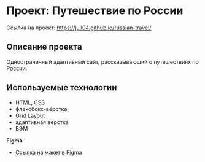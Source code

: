 # Проект: Путешествие по России

Ссылка на проект: https://jull04.github.io/russian-travel/

## Описание проекта

 Одностраничный адаптивный сайт, рассказывающий о путешествиях по России.

## Используемые технологии

* HTML, CSS
* флексбокс-вёрстка
* Grid Layout
* адаптивная верстка
* БЭМ


**Figma**

* [Ссылка на макет в Figma](https://www.figma.com/file/5S2WSbEFL6awjVWJ0NWL8Q/Sprint-3_-Russia-_-desktop-mobile?node-id=28503%3A0)

